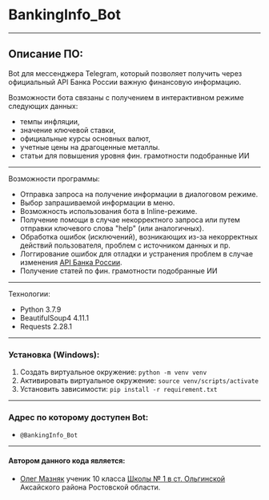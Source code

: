 # BankingInfo_Bot
---

## Описание ПО:
Bot для мессенджера Telegram, который позволяет получить через официальный API Банка России важную финансовую информацию.

Возможности бота связаны с получением в интерактивном режиме следующих данных:
* темпы инфляции,
* значение ключевой ставки,
* официальные курсы основных валют,
* учетные цены на драгоценные металлы.
* статьи для повышения уровня фин. грамотности подобранные ИИ
---

Возможности программы:
* Отправка запроса на получение информации в диалоговом режиме.
* Выбор запрашиваемой информации в меню.
* Возможность использования бота в Inline-режиме.
* Получение помощи в случае некорректного запроса или путем отправки ключевого слова "help" (или аналогичных).
* Обработка ошибок (исключений), возникающих из-за некорректных действий пользователя, проблем с источником данных и пр.
* Логгирование ошибок для отладки и устранения проблем в случае изменения [API Банка России](https://www.cbr.ru/DailyInfoWebServ/DailyInfo.asmx).
* Получение статей по фин. грамотности подобранные ИИ
---

Технологии:
* Python 3.7.9
* BeautifulSoup4 4.11.1
* Requests 2.28.1
---

### Установка (Windows):
1. Создать виртуальное окружение: `python -m venv venv`
2. Активировать виртуальное окружение: `source venv/scripts/activate`
3. Установить зависимости: `pip install -r requirement.txt`
---

### Адрес по которому доступен Bot:

* `@BankingInfo_Bot`
---

#### Автором данного кода является:
- [Олег Мазняк](https://vk.com/id711694423) ученик 10 класса [Школы № 1 в ст. Ольгинской](https://olginschool.rnd.eduru.ru/?ysclid=l9hbe3ijli576377254) Аксайского района Ростовской области.
